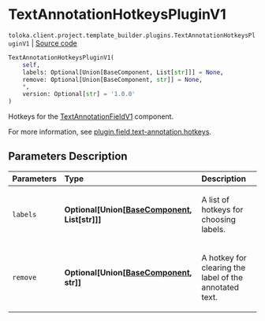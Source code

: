 # TextAnnotationHotkeysPluginV1
`toloka.client.project.template_builder.plugins.TextAnnotationHotkeysPluginV1` | [Source code](https://github.com/Toloka/toloka-kit/blob/v1.2.0.post1/src/client/project/template_builder/plugins.py#L61)

```python
TextAnnotationHotkeysPluginV1(
    self,
    labels: Optional[Union[BaseComponent, List[str]]] = None,
    remove: Optional[Union[BaseComponent, str]] = None,
    *,
    version: Optional[str] = '1.0.0'
)
```

Hotkeys for the [TextAnnotationFieldV1](toloka.client.project.template_builder.fields.TextAnnotationFieldV1.md) component.


For more information, see [plugin.field.text-annotation.hotkeys](https://toloka.ai/docs/template-builder/reference/plugin.field.text-annotation.hotkeys).

## Parameters Description

| Parameters | Type | Description |
| :----------| :----| :-----------|
`labels`|**Optional\[Union\[[BaseComponent](toloka.client.project.template_builder.base.BaseComponent.md), List\[str\]\]\]**|<p>A list of hotkeys for choosing labels.</p>
`remove`|**Optional\[Union\[[BaseComponent](toloka.client.project.template_builder.base.BaseComponent.md), str\]\]**|<p>A hotkey for clearing the label of the annotated text.</p>
